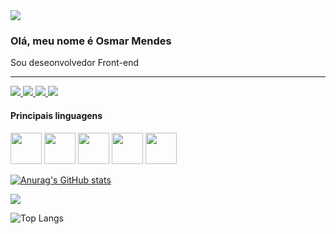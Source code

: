 
<div>
 <img src="https://media.giphy.com/media/Tk28sFbyx9ILY2k6SA/giphy.gif"></img>
</div>

<div>
  <h3>Olá, meu nome é Osmar Mendes</h3>
  <p>Sou deseonvolvedor Front-end</p>
</div>
<hr>
<div>
  <a href="malito:osmarn84@gmail.com">
   <img src="https://img.shields.io/badge/Gmail-D14836?style=for-the-badge&logo=gmail&logoColor=white"/>
  </a>
   <a href="mailto:osmarn84@gmail.com">
    <img src="https://img.shields.io/badge/meu_email-EA4335?style=for-the-badge&logo=maildotru&logoColor=white"/>
  </a>
 
  <a href="">
   <img src="https://img.shields.io/badge/linkedin-%230077B5.svg?style=for-the-badge&logo=linkedin&logoColor=white"/>
  <a/>
  <a href="">
   <img src="https://img.shields.io/badge/YouTube-%23FF0000.svg?style=for-the-badge&logo=YouTube&logoColor=white"/>
  </a>
 
</div>

<div>
  <h4>Principais linguagens</h4>
  <div>
     <img width="50" src="https://cdn.jsdelivr.net/gh/devicons/devicon/icons/javascript/javascript-original.svg" />
     <img width="50" src="https://cdn.jsdelivr.net/gh/devicons/devicon/icons/php/php-original.svg" />
     <img  width="50" src="https://cdn.jsdelivr.net/gh/devicons/devicon/icons/laravel/laravel-plain.svg" />
     <img  width="50" src="https://cdn.jsdelivr.net/gh/devicons/devicon/icons/react/react-original.svg" />
     <img  width="50" src="https://cdn.jsdelivr.net/gh/devicons/devicon/icons/mysql/mysql-original.svg" />
  </div>
 
</div>

 [![Anurag's GitHub stats](https://github-readme-stats.vercel.app/api?username=osmarmcn&theme=dark)](https://github.com/anuraghazra/github-readme-stats)

 <img src="https://github-readme-stats.vercel.app/api?username=osmarmcn"/>

 ![Top Langs](https://github-readme-stats.vercel.app/api/top-langs/?username=osmarmcn&theme=dark&size_weight=0.5&count_weight=0.5)




